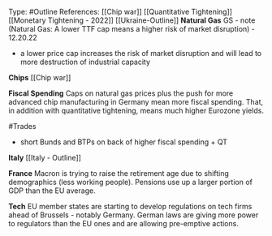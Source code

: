Type: #Outline 
References: [[Chip war]]
[[Quantitative Tightening]]
[[Monetary Tightening - 2022]]
[[Ukraine-Outline]]
**Natural Gas**
GS - note (Natural Gas: A lower TTF cap means a higher risk of market disruption) - 12.20.22
- a lower price cap increases the risk of market disruption and will lead to more destruction of industrial capacity

**Chips**
[[Chip war]]

**Fiscal Spending**
Caps on natural gas prices plus the push for more advanced chip manufacturing in Germany mean more fiscal spending. That, in addition with quantitative tightening, means much higher Eurozone yields.



#Trades 
- short Bunds and BTPs on back of higher fiscal spending + QT

**Italy**
[[Italy - Outline]]


**France**
Macron is trying to raise the retirement age due to shifting demographics (less working people). Pensions use up a larger portion of GDP than the EU average.

**Tech**
EU member states are starting to develop regulations on tech firms ahead of Brussels - notably Germany. German laws are giving more power to regulators than the EU ones and are allowing pre-emptive actions.